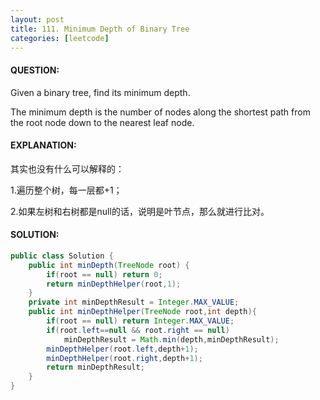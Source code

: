 ```yaml
---
layout: post
title: 111. Minimum Depth of Binary Tree
categories: [leetcode]
---
```


#### QUESTION:

Given a binary tree, find its minimum depth.

The minimum depth is the number of nodes along the shortest path from the root node down to the nearest leaf node.

#### EXPLANATION:

其实也没有什么可以解释的：

1.遍历整个树，每一层都+1；

2.如果左树和右树都是null的话，说明是叶节点，那么就进行比对。

#### SOLUTION:

```java
public class Solution {
    public int minDepth(TreeNode root) {
        if(root == null) return 0;
        return minDepthHelper(root,1);
    }
    private int minDepthResult = Integer.MAX_VALUE;
    public int minDepthHelper(TreeNode root,int depth){
        if(root == null) return Integer.MAX_VALUE;
        if(root.left==null && root.right == null)
            minDepthResult = Math.min(depth,minDepthResult);
        minDepthHelper(root.left,depth+1);
        minDepthHelper(root.right,depth+1);
        return minDepthResult;
    }
}
```

